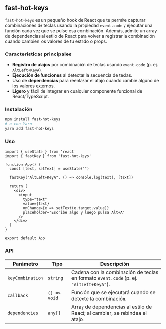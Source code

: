 ## fast-hot-keys

`fast-hot-keys` es un pequeño hook de React que te permite capturar combinaciones de teclas usando la propiedad `event.code` y ejecutar una función cada vez que se pulse esa combinación. Además, admite un array de dependencias al estilo de React para volver a registrar la combinación cuando cambien los valores de tu estado o props.

### Características principales

- **Registro de atajos** por combinación de teclas usando `event.code` (p. ej. `AltLeft+KeyA`).
- **Ejecución de funciones** al detectar la secuencia de teclas.
- Uso de **dependencias** para reenlazar el atajo cuando cambie alguno de los valores externos.
- **Ligero** y fácil de integrar en cualquier componente funcional de React/TypeScript.

### Instalación

```bash
npm install fast-hot-keys
# o con Yarn
yarn add fast-hot-keys

```

### Uso 

```tsx
import { useState } from 'react'
import { fastKey } from 'fast-hot-keys'

function App() {
  const [text, setText] = useState("")

  fastKey("AltLeft+KeyA", () => console.log(text), [text])

  return (
    <div>
      <input
        type="text"
        value={text}
        onChange={e => setText(e.target.value)}
        placeholder="Escribe algo y luego pulsa Alt+A"
      />
    </div>
  )
}

export default App

```

### API 

| Parámetro        | Tipo         | Descripción                                                                            |
| ---------------- | ------------ | -------------------------------------------------------------------------------------- |
| `keyCombination` | `string`     | Cadena con la combinación de teclas en formato `event.code` (p. ej. `"AltLeft+KeyA"`). |
| `callback`       | `() => void` | Función que se ejecutará cuando se detecte la combinación.                             |
| `dependencies`   | `any[]`      | Array de dependencias al estilo de React; al cambiar, se rebindea el atajo.            |
